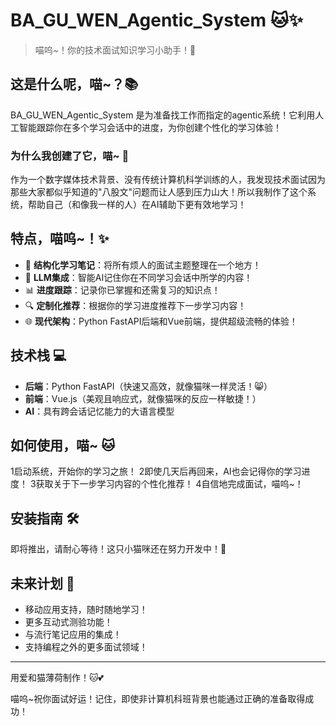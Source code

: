 # BA_GU_WEN_Agentic_System 🐱✨

> 喵呜~！你的技术面试知识学习小助手！🌟

## 这是什么呢，喵~？📚

BA_GU_WEN_Agentic_System 是为准备找工作而指定的agentic系统！它利用人工智能跟踪你在多个学习会话中的进度，为你创建个性化的学习体验！

### 为什么我创建了它，喵~ 🐾

作为一个数字媒体技术背景、没有传统计算机科学训练的人，我发现技术面试因为那些大家都似乎知道的"八股文"问题而让人感到压力山大！所以我制作了这个系统，帮助自己（和像我一样的人）在AI辅助下更有效地学习！

## 特点，喵呜~！✨

- 🧠 **结构化学习笔记**：将所有烦人的面试主题整理在一个地方！
- 🤖 **LLM集成**：智能AI记住你在不同学习会话中所学的内容！
- 📊 **进度跟踪**：记录你已掌握和还需复习的知识点！
- 🔍 **定制化推荐**：根据你的学习进度推荐下一步学习内容！
- 🌐 **现代架构**：Python FastAPI后端和Vue前端，提供超级流畅的体验！

## 技术栈 💻

- **后端**：Python FastAPI（快速又高效，就像猫咪一样灵活！😸）
- **前端**：Vue.js（美观且响应式，就像猫咪的反应一样敏捷！）
- **AI**：具有跨会话记忆能力的大语言模型

## 如何使用，喵~ 🐱

1启动系统，开始你的学习之旅！
2即使几天后再回来，AI也会记得你的学习进度！
3获取关于下一步学习内容的个性化推荐！
4自信地完成面试，喵呜~！


## 安装指南 🛠️

即将推出，请耐心等待！这只小猫咪还在努力开发中！🐾

## 未来计划 🌈

- 移动应用支持，随时随地学习！
- 更多互动式测验功能！
- 与流行笔记应用的集成！
- 支持编程之外的更多面试领域！

---

用爱和猫薄荷制作！🐱💕

喵呜~祝你面试好运！记住，即使非计算机科班背景也能通过正确的准备取得成功！ 